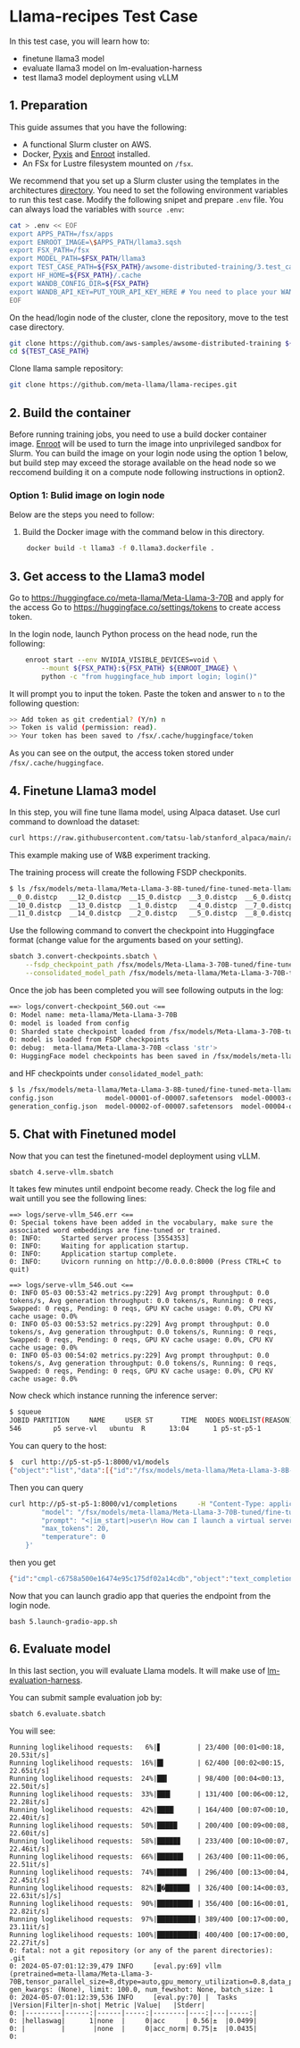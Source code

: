 # Llama-recipes Test Case  <!-- omit in toc -->

In this test case, you will learn how to:
* finetune llama3 model
* evaluate llama3 model on lm-evaluation-harness
* test llama3 model deployment using vLLM

## 1. Preparation

This guide assumes that you have the following:

* A functional Slurm cluster on AWS.
* Docker, [Pyxis](https://github.com/NVIDIA/pyxis) and [Enroot](https://github.com/NVIDIA/enroot) installed.
* An FSx for Lustre filesystem mounted on `/fsx`.

We recommend that you set up a Slurm cluster using the templates in the architectures [directory](../../1.architectures). You need to set the following environment variables to run this test case.
Modify the following snipet and prepare `.env` file. You can always load the variables with `source .env`:

```bash
cat > .env << EOF
export APPS_PATH=/fsx/apps
export ENROOT_IMAGE=\$APPS_PATH/llama3.sqsh
export FSX_PATH=/fsx
export MODEL_PATH=$FSX_PATH/llama3
export TEST_CASE_PATH=${FSX_PATH}/awsome-distributed-training/3.test_cases/19.llama-recipes
export HF_HOME=${FSX_PATH}/.cache
export WANDB_CONFIG_DIR=${FSX_PATH}
export WANDB_API_KEY=PUT_YOUR_API_KEY_HERE # You need to place your WANDB_API_KEY here 
EOF
```

On the head/login node of the cluster, clone the repository, move to the test case directory.

```bash
git clone https://github.com/aws-samples/awsome-distributed-training ${FSX_PATH}
cd ${TEST_CASE_PATH}
```

Clone llama sample repository:

```bash
git clone https://github.com/meta-llama/llama-recipes.git
```

## 2. Build the container

Before running training jobs, you need to use a build docker container image. [Enroot](https://github.com/NVIDIA/enroot) will be used to turn the image into unprivileged sandbox for Slurm. 
You can build the image on your login node using the option 1 below, but build step may exceed the storage available on the head node so we reccomend building it on a compute node following instructions in option2.

### Option 1: Bulid image on login node

Below are the steps you need to follow:


1. Build the Docker image with the command below in this directory.

   ```bash
    docker build -t llama3 -f 0.llama3.dockerfile .
   ```

## 3. Get access to the Llama3 model

Go to https://huggingface.co/meta-llama/Meta-Llama-3-70B and apply for the access
Go to https://huggingface.co/settings/tokens to create access token. 

In the login node, launch Python process on the head node, run the following:

```bash
    enroot start --env NVIDIA_VISIBLE_DEVICES=void \
        --mount ${FSX_PATH}:${FSX_PATH} ${ENROOT_IMAGE} \
        python -c "from huggingface_hub import login; login()"
```

It will prompt you to input the token. Paste the token and answer to `n` to the following question:

```bash
>> Add token as git credential? (Y/n) n
>> Token is valid (permission: read).
>> Your token has been saved to /fsx/.cache/huggingface/token
```

As you can see on the output, the access token stored under `/fsx/.cache/huggingface`.


## 4. Finetune Llama3 model

In this step, you will fine tune llama model, using Alpaca dataset. Use curl command to download the dataset:

```bash
curl https://raw.githubusercontent.com/tatsu-lab/stanford_alpaca/main/alpaca_data.json
```

This example making use of W&B experiment tracking. 

The training process will create the following FSDP checkponits.

```bash
$ ls /fsx/models/meta-llama/Meta-Llama-3-8B-tuned/fine-tuned-meta-llama/Meta-Llama-3-8B/
__0_0.distcp   __12_0.distcp  __15_0.distcp  __3_0.distcp  __6_0.distcp  __9_0.distcp
__10_0.distcp  __13_0.distcp  __1_0.distcp   __4_0.distcp  __7_0.distcp  train_params.yaml
__11_0.distcp  __14_0.distcp  __2_0.distcp   __5_0.distcp  __8_0.distcp
```


Use the following command to convert the checkpoint into Huggingface format (change value for the arguments based on your setting).

```bash
sbatch 3.convert-checkpoints.sbatch \
    --fsdp_checkpoint_path /fsx/models/Meta-Llama-3-70B-tuned/fine-tuned-meta-llama/Meta-Llama-3-70B \
    --consolidated_model_path /fsx/models/meta-llama/Meta-Llama-3-70B-tuned/fine-tuned-meta-llama/Meta-Llama-3-70B-hf
```

Once the job has been completed you will see following outputs in the log:

```bash
==> logs/convert-checkpoint_560.out <==
0: Model name: meta-llama/Meta-Llama-3-70B
0: model is loaded from config
0: Sharded state checkpoint loaded from /fsx/models/Meta-Llama-3-70B-tuned/fine-tuned-meta-llama/Meta-Llama-3-70B
0: model is loaded from FSDP checkpoints
0: debug:  meta-llama/Meta-Llama-3-70B <class 'str'>
0: HuggingFace model checkpoints has been saved in /fsx/models/meta-llama/Meta-Llama-3-70B-tuned/fine-tuned-meta-llama/Meta-Llama-3-70B-hf
```

and HF checkpoints under `consolidated_model_path`:

```bash
$ ls /fsx/models/meta-llama/Meta-Llama-3-8B-tuned/fine-tuned-meta-llama/Meta-Llama-3-8B-hf
config.json             model-00001-of-00007.safetensors  model-00003-of-00007.safetensors  model-00005-of-00007.safetensors  model-00007-of-00007.safetensors  special_tokens_map.json  tokenizer_config.json
generation_config.json  model-00002-of-00007.safetensors  model-00004-of-00007.safetensors  model-00006-of-00007.safetensors  model.safetensors.index.json      tokenizer.json
```


## 5. Chat with Finetuned model

Now that you can test the finetuned-model deployment using vLLM. 

```bash
sbatch 4.serve-vllm.sbatch
```


It takes few minutes until endpoint become ready. Check the log file and wait untill you see the following lines:

```
==> logs/serve-vllm_546.err <==
0: Special tokens have been added in the vocabulary, make sure the associated word embeddings are fine-tuned or trained.
0: INFO:     Started server process [3554353]
0: INFO:     Waiting for application startup.
0: INFO:     Application startup complete.
0: INFO:     Uvicorn running on http://0.0.0.0:8000 (Press CTRL+C to quit)

==> logs/serve-vllm_546.out <==
0: INFO 05-03 00:53:42 metrics.py:229] Avg prompt throughput: 0.0 tokens/s, Avg generation throughput: 0.0 tokens/s, Running: 0 reqs, Swapped: 0 reqs, Pending: 0 reqs, GPU KV cache usage: 0.0%, CPU KV cache usage: 0.0%
0: INFO 05-03 00:53:52 metrics.py:229] Avg prompt throughput: 0.0 tokens/s, Avg generation throughput: 0.0 tokens/s, Running: 0 reqs, Swapped: 0 reqs, Pending: 0 reqs, GPU KV cache usage: 0.0%, CPU KV cache usage: 0.0%
0: INFO 05-03 00:54:02 metrics.py:229] Avg prompt throughput: 0.0 tokens/s, Avg generation throughput: 0.0 tokens/s, Running: 0 reqs, Swapped: 0 reqs, Pending: 0 reqs, GPU KV cache usage: 0.0%, CPU KV cache usage: 0.0%
```
Now check which instance running the inference server:

```bash
$ squeue
JOBID PARTITION     NAME     USER ST       TIME  NODES NODELIST(REASON)
546        p5 serve-vl   ubuntu  R      13:04      1 p5-st-p5-1
```

You can query to the host:

```bash
$  curl http://p5-st-p5-1:8000/v1/models
{"object":"list","data":[{"id":"/fsx/models/meta-llama/Meta-Llama-3-8B-tuned/fine-tuned-meta-llama/Meta-Llama-3-8B-hf","object":"model","created":1714698315,"owned_by":"vllm","root":"/fsx/models/meta-llama/Meta-Llama-3-8B-tuned/fine-tuned-meta-llama/Meta-Llama-3-8B-hf","parent":null,"permission":[{"id":"modelperm-5ed883dd35534fd89feb98a182217e3a","object":"model_permission","created":1714698315,"allow_create_engine":false,"allow_sampling":true,"allow_logprobs":true,"allow_search_indices":false,"allow_view":true,"allow_fine_tuning":false,"organization":"*","group":null,"is_blocking":false}]}]}
```

Then you can query

```bash
curl http://p5-st-p5-1:8000/v1/completions     -H "Content-Type: application/json"     -d '{
        "model": "/fsx/models/meta-llama/Meta-Llama-3-70B-tuned/fine-tuned-meta-llama/Meta-Llama-3-70B-hf",
        "prompt": "<|im_start|>user\n How can I launch a virtual server?<|im_end|>",
        "max_tokens": 20,
        "temperature": 0
    }'
```

then you get

```bash
{"id":"cmpl-c6758a500e16474e95c175df02a14cdb","object":"text_completion","created":1714699824,"model":"/fsx/models/meta-llama/Meta-Llama-3-8B-tuned/fine-tuned-meta-llama/Meta-Llama-3-8B-hf","choices":[{"index":0,"text":" city of many cultures. It is home to a variety of people from all backgrounds, including people from","logprobs":null,"finish_reason":"length","stop_reason":null}],"usage":{"prompt_tokens":5,"total_tokens":25,"completion_tokens":20}}
```


Now that you can launch gradio app that queries the endpoint from the login node.

```
bash 5.launch-gradio-app.sh
```


## 6. Evaluate model

In this last section, you will evaluate Llama models. It will make use of [lm-evaluation-harness](https://github.com/EleutherAI/lm-evaluation-harness). 

You can submit sample evaluation job by:

```bash
sbatch 6.evaluate.sbatch
```

You will see:

```
Running loglikelihood requests:   6%|▋         | 23/400 [00:01<00:18, 20.53it/s]
Running loglikelihood requests:  16%|█▌        | 62/400 [00:02<00:15, 22.65it/s]
Running loglikelihood requests:  24%|██▍       | 98/400 [00:04<00:13, 22.50it/s]
Running loglikelihood requests:  33%|███▎      | 131/400 [00:06<00:12, 22.28it/s]
Running loglikelihood requests:  42%|████▏     | 164/400 [00:07<00:10, 22.40it/s]
Running loglikelihood requests:  50%|█████     | 200/400 [00:09<00:08, 22.60it/s]
Running loglikelihood requests:  58%|█████▊    | 233/400 [00:10<00:07, 22.46it/s]
Running loglikelihood requests:  66%|██████▌   | 263/400 [00:11<00:06, 22.51it/s]
Running loglikelihood requests:  74%|███████▍  | 296/400 [00:13<00:04, 22.45it/s]
Running loglikelihood requests:  82%|█�██████▏ | 326/400 [00:14<00:03, 22.63it/s]/s]
Running loglikelihood requests:  90%|████████▉ | 356/400 [00:16<00:01, 22.82it/s]
Running loglikelihood requests:  97%|█████████▋| 389/400 [00:17<00:00, 23.11it/s]
Running loglikelihood requests: 100%|██████████| 400/400 [00:17<00:00, 22.27it/s]
0: fatal: not a git repository (or any of the parent directories): .git
0: 2024-05-07:01:12:39,479 INFO     [eval.py:69] vllm (pretrained=meta-llama/Meta-Llama-3-70B,tensor_parallel_size=8,dtype=auto,gpu_memory_utilization=0.8,data_parallel_size=1), gen_kwargs: (None), limit: 100.0, num_fewshot: None, batch_size: 1
0: 2024-05-07:01:12:39,536 INFO     [eval.py:70] |  Tasks  |Version|Filter|n-shot| Metric |Value|   |Stderr|
0: |---------|------:|------|-----:|--------|----:|---|-----:|
0: |hellaswag|      1|none  |     0|acc     | 0.56|±  |0.0499|
0: |         |       |none  |     0|acc_norm| 0.75|±  |0.0435|
0: 
```



